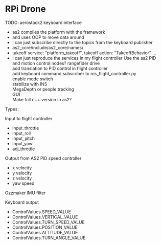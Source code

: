 
# RPi Drone


TODO:
aerostack2 keyboard interface  
- as2 compiles the platform with the framework
- and uses OOP to move data around
- I can just subscribe directly to the topics from the keyboard publisher
- as2_core/include/as2_core/names/
- takeoff service: "platform_takeoff", takeoff action: "TakeoffBehavior" ...
- I can just reproduce the services in my flight controller
Use the as2 PID and motion control nodes?
rangefider drive  
add translation to PID control in flight controller  
add keyboard command subscriber to ros_flight_controller.py  
enable mode switch  
stabilize with INS  
MegaDepth or people tracking  
GUI  
Make full c++ version in as2?


Types:  

Input to flight controller  
- input_throttle  
- input_roll  
- input_pitch  
- input_yaw  
- adj_throttle  

Output from AS2 PID speed controller  
- x velocity  
- y velocity  
- z velocity  
- yaw speed  

Ozzmaker IMU filter  

Keyboard output  
- ControlValues.SPEED_VALUE  
- ControlValues.VERTICAL_VALUE  
- ControlValues.TURN_SPEED_VALUE  
- ControlValues.POSITION_VALUE  
- ControlValues.ALTITUDE_VALUE  
- ControlValues.TURN_ANGLE_VALUE  

